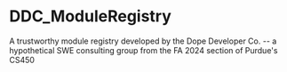 # DDC_ModuleRegistry
A trustworthy module registry developed by the Dope Developer Co. -- a hypothetical SWE consulting group from the FA 2024 section of Purdue's CS450
